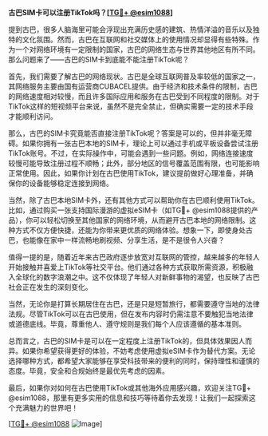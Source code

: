 **古巴SIM卡可以注册TikTok吗？[[TG💪+ @esim1088](https://t.me/s/esim1088)]**

提到古巴，很多人脑海里可能会浮现出充满历史感的建筑、热情洋溢的音乐以及独特的文化氛围。然而，古巴在互联网和社交媒体上的使用情况却显得有些特殊。作为一个对网络环境有一定限制的国家，古巴的网络生态与世界其他地区有所不同。那么问题来了——古巴的SIM卡到底能不能注册TikTok呢？

首先，我们需要了解古巴的网络现状。古巴是全球互联网普及率较低的国家之一，其网络服务主要由国有运营商CUBACEL提供。由于经济和技术条件的限制，古巴的网络速度相对较慢，而且许多国际应用和服务在古巴受到不同程度的限制。对于TikTok这样的短视频平台来说，虽然不是完全禁止，但确实需要一定的技术手段才能顺利访问。

那么，古巴的SIM卡究竟能否直接注册TikTok呢？答案是可以的，但并非毫无障碍。如果你拥有一张古巴本地的SIM卡，理论上可以通过手机或平板设备尝试注册TikTok账号。不过，在实际操作中，可能会遇到一些问题。例如，网络连接速度较慢可能导致注册过程不顺畅；此外，部分地区的信号覆盖范围有限，也可能影响正常使用。因此，如果你计划在古巴使用TikTok，建议提前做好心理准备，并确保你的设备能够稳定连接到网络。

当然，除了古巴本地SIM卡外，还有其他方式可以帮助你在古巴顺利使用TikTok。比如，通过购买一张支持国际漫游的虚拟eSIM卡（如TG💪+ @esim1088提供的产品），你可以轻松切换至其他国家的网络环境，从而避开古巴本地的网络限制。这种方式不仅方便快捷，还能为你带来更优质的网络体验。想象一下，即使身处古巴，也能像在家中一样流畅地刷视频、分享生活，是不是很令人兴奋？

值得一提的是，随着近年来古巴政府逐步放宽对互联网的管控，越来越多的年轻人开始接触并喜爱上TikTok等社交平台。他们通过各种方式获取所需资源，积极融入全球化的数字浪潮之中。这不仅体现了年轻人对新鲜事物的渴望，也反映了古巴社会正在发生的深刻变化。

当然，无论你是打算长期居住在古巴，还是只是短暂旅行，都需要遵守当地的法律法规。尽管TikTok可以在古巴使用，但在发布内容时仍需注意不要触犯当地法律或道德底线。毕竟，尊重他人、遵守规则是我们每个人应该遵循的基本准则。

总而言之，古巴的SIM卡是可以在一定程度上注册TikTok的，但具体效果因人而异。如果你希望获得更好的体验，不妨考虑使用虚拟eSIM卡作为替代方案。无论选择哪种方式，都希望大家能够在享受科技带来的便利的同时，保持理性和谨慎的态度。毕竟，安全和合规始终是最优先考虑的因素。

最后，如果你对如何在古巴使用TikTok或其他海外应用感兴趣，欢迎关注TG💪+ @esim1088，那里有更多实用的信息和技巧等待着你去发现！让我们一起探索这个充满魅力的世界吧！

[[TG💪+ @esim1088](https://t.me/s/esim1088) ![Image](https://i.postimg.cc/4NQfJmqS/Snipaste-2025-05-13-00-14-12.png)]